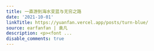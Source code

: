 ```yaml
---
title: 一直游到海水变蓝与无穷之路
date: '2021-10-01'
linkTitle: https://yuanfan.vercel.app/posts/turn-blue/
source: earfanfan | 袁凡
description: <p><font ...
disable_comments: true
---
```

<p><font ...